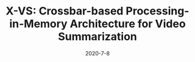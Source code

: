 ---
title: "X-VS: Crossbar-based Processing-in-Memory Architecture for Video Summarization "
collection: publications
permalink: /publication/ISVLSI2020
venue: 'ISVLSI 2020'
date: 2020-7-8
citation: '<b>Lantao Yu</b>, Jiaming Song, Stefano Ermon. <i>The 36th International Conference on Machine Learning</i>. <b>ICML 2019</b>.'
---